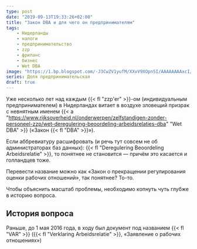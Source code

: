 ```yaml
---
type: post
date: "2019-09-13T19:33:26+02:00"
title: "Закон DBA и для чего он предпринимателям"
tags:
    - Нидерланды
    - налоги
    - предпринимательство
    - zzp
    - фриланс
    - бизнес
    - Wet DBA
image: "https://1.bp.blogspot.com/-J3CwZV1yufM/XXvV9XOpn5I/AAAAAAAAxcI/21z2aiHwE1AuU6AI2Bo3QO1JiTTlZaU_wCKgBGAsYHg/s1600/wet-dba.jpg"
series: Доля предпринимательская
draft: true
---
```


Уже несколько лет над каждым {{< fl "zzp'er" >}}-ом (индивидуальным предпринимателем) в Нидерландах витает в воздухе зловещий призрак с невнятным именем {{< a "https://www.rijksoverheid.nl/onderwerpen/zelfstandigen-zonder-personeel-zzp/wet-deregulering-beoordeling-arbeidsrelaties-dba" "Wet DBA" >}} («Закон {{< fl "DBA" >}}»).

Если аббревиатуру расшифровать (и речь тут совсем не об администраторах баз данных): {{< fl "Deregulering Beoordeling Arbeidsrelatie" >}}, то понятнее не становится — причём это касается и голландцев тоже.

<!--more-->

Перевести название можно как «Закон о прекращении регулирования оценки рабочих отношений», так понятнее? То-то.

Чтобы объяснить масштаб проблемы, необходимо копнуть чуть глубже в историю вопроса.

## История вопроса

Раньше, до 1 мая 2016 года, в ходу был документ под названием {{< fl "VAR" >}} ({{< fl "Verklaring Arbeidsrelatie" >}}, «Заявление о рабочих отношениях») 